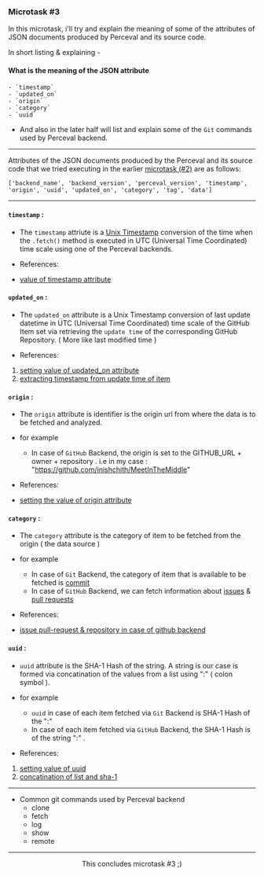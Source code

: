 ### Microtask #3

In this microtask, i'll try and explain the meaning of some of the attributes of JSON documents produced by Perceval and its source code.

In short listing & explaining -

#### What is the meaning of the JSON attribute

    - `timestamp`
    - `updated_on`
    - `origin`
    - `category`
    - `uuid`

- And also in the later half will list and explain some of the `Git` commands used by Perceval backend.

<hr>

Attributes of the JSON documents produced by the Perceval and its source code that we tried executing in the earlier [microtask (#2)](../Microtask-2) are as follows:

```
['backend_name', 'backend_version', 'perceval_version', 'timestamp', 'origin', 'uuid', 'updated_on', 'category', 'tag', 'data']
```

<hr>

#### `timestamp` :

- The `timestamp` attriute is a [Unix Timestamp](https://en.wikipedia.org/wiki/Unix_time) conversion of the time when the `.fetch()` method is executed in UTC (Universal Time Coordinated) time scale using one of the Perceval backends.


- References:

- [value of timestamp attribute](https://github.com/chaoss/grimoirelab-perceval/blob/805d73122b871c29146a70601d8f3d78267b41e1/perceval/backend.py#L160)


#### `updated_on` :

- The `updated_on` attribute is a Unix Timestamp conversion of last update datetime in UTC (Universal Time Coordinated) time scale of the GitHub Item set via retrieving the `update time` of the corresponding GitHub Repository. ( More like last modified time )


- References: 

1. [setting value of updated_on attribute](https://github.com/chaoss/grimoirelab-perceval/blob/805d73122b871c29146a70601d8f3d78267b41e1/perceval/backend.py#L163)
2. [extracting timestamp from update time of item](https://github.com/chaoss/grimoirelab-perceval/blob/805d73122b871c29146a70601d8f3d78267b41e1/perceval/backends/core/github.py#L186)


#### `origin` :

- The `origin` attribute is identifier is the origin url from where the data is to be fetched and analyzed.

- for example
    - In case of `GitHub` Backend, the origin is set to the GITHUB_URL + owner + repository . i.e in my case : "https://github.com/inishchith/MeetInTheMiddle"


- References: 

- [setting the value of origin attribute](https://github.com/chaoss/grimoirelab-perceval/blob/805d73122b871c29146a70601d8f3d78267b41e1/perceval/backends/core/github.py#L95)


#### `category` :

- The `category` attribute is the category of item to be fetched from the origin ( the data source )


- for example
    - In case of `Git` Backend, the category of item that is available to be fetched is [commit]()
    - In case of `GitHub` Backend, we can fetch information about [issues]() & [pull requests]()


- References:

- [issue pull-request & repository in case of github backend](https://github.com/chaoss/grimoirelab-perceval/blob/805d73122b871c29146a70601d8f3d78267b41e1/perceval/backends/core/github.py#L40)


#### `uuid` :

- `uuid` attribute is the SHA-1 Hash of the string. A string is our case is formed via concatination of the values from a list using ":" ( colon symbol ).

- for example
    - `uuid` in case of each item fetched via `Git` Backend is SHA-1 Hash of the "<origin>:<commit>"
    - In case of each item fetched via `GitHub` Backend, the SHA-1 Hash is of the string "<origin>:<id>" .

- References: 

1. [setting value of uuid](https://github.com/chaoss/grimoirelab-perceval/blob/805d73122b871c29146a70601d8f3d78267b41e1/perceval/backend.py#L162)
2. [concatination of list and sha-1](https://github.com/chaoss/grimoirelab-perceval/blob/805d73122b871c29146a70601d8f3d78267b41e1/perceval/backend.py#L427)


<hr>

- Common git commands used by Perceval backend
    - clone
    - fetch
    - log
    - show
    - remote


<hr>
<div align="center">
    This concludes microtask #3 ;)
</div>
